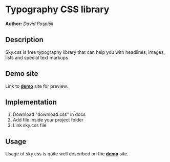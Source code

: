 # Typography CSS library
**Author:** *David Pospíšil*
## Description
Sky.css is free typography library that can help you with headlines, images, lists and special text markups
## Demo site
Link to **[demo](http://pslib-cz.github.io/2022l4web-css-typographic-library-DavidPospisil)** site for preview.
## Implementation
1. Download "download.css" in docs
2. Add file inside your project folder
3. Link sky.css file 
## Usage
Usage of sky.css is quite well described on the **[demo](http://pslib-cz.github.io/2022l4web-css-typographic-library-DavidPospisil)** site.